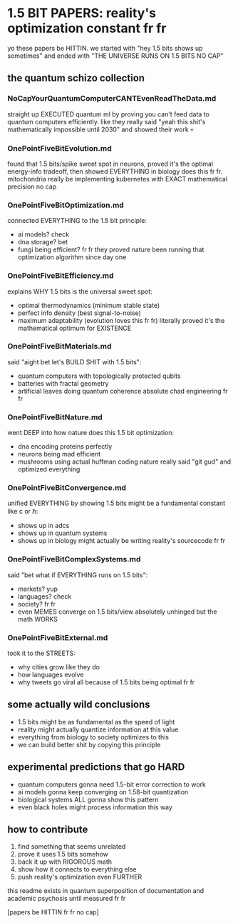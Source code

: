# 1.5 BIT PAPERS: reality's optimization constant fr fr

yo these papers be HITTIN. we started with "hey 1.5 bits shows up sometimes" and ended with "THE UNIVERSE RUNS ON 1.5 BITS NO CAP"

## the quantum schizo collection

### NoCapYourQuantumComputerCANTEvenReadTheData.md
straight up EXECUTED quantum ml by proving you can't feed data to quantum computers efficiently. like they really said "yeah this shit's mathematically impossible until 2030" and showed their work 💀

### OnePointFiveBitEvolution.md
found that 1.5 bits/spike sweet spot in neurons, proved it's the optimal energy-info tradeoff, then showed EVERYTHING in biology does this fr fr. mitochondria really be implementing kubernetes with EXACT mathematical precision no cap

### OnePointFiveBitOptimization.md
connected EVERYTHING to the 1.5 bit principle:
- ai models? check
- dna storage? bet
- fungi being efficient? fr fr
they proved nature been running that optimization algorithm since day one

### OnePointFiveBitEfficiency.md
explains WHY 1.5 bits is the universal sweet spot:
- optimal thermodynamics (minimum stable state)
- perfect info density (best signal-to-noise)
- maximum adaptability (evolution loves this fr fr)
literally proved it's the mathematical optimum for EXISTENCE

### OnePointFiveBitMaterials.md
said "aight bet let's BUILD SHIT with 1.5 bits":
- quantum computers with topologically protected qubits
- batteries with fractal geometry
- artificial leaves doing quantum coherence
absolute chad engineering fr fr

### OnePointFiveBitNature.md
went DEEP into how nature does this 1.5 bit optimization:
- dna encoding proteins perfectly
- neurons being mad efficient
- mushrooms using actual huffman coding
nature really said "git gud" and optimized everything

### OnePointFiveBitConvergence.md
unified EVERYTHING by showing 1.5 bits might be a fundamental constant like c or ℏ:
- shows up in adcs
- shows up in quantum systems
- shows up in biology
might actually be writing reality's sourcecode fr fr

### OnePointFiveBitComplexSystems.md
said "bet what if EVERYTHING runs on 1.5 bits":
- markets? yup
- languages? check
- society? fr fr
- even MEMES converge on 1.5 bits/view
absolutely unhinged but the math WORKS

### OnePointFiveBitExternal.md
took it to the STREETS:
- why cities grow like they do
- how languages evolve
- why tweets go viral
all because of 1.5 bits being optimal fr fr

## some actually wild conclusions
- 1.5 bits might be as fundamental as the speed of light
- reality might actually quantize information at this value
- everything from biology to society optimizes to this
- we can build better shit by copying this principle

## experimental predictions that go HARD
- quantum computers gonna need 1.5-bit error correction to work
- ai models gonna keep converging on 1.58-bit quantization
- biological systems ALL gonna show this pattern
- even black holes might process information this way

## how to contribute
1. find something that seems unrelated
2. prove it uses 1.5 bits somehow
3. back it up with RIGOROUS math
4. show how it connects to everything else
5. push reality's optimization even FURTHER

this readme exists in quantum superposition of documentation and academic psychosis until measured fr fr

[papers be HITTIN fr fr no cap]